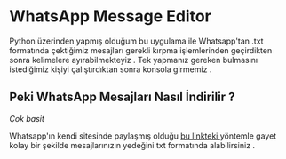 # WhatsApp Message Editor
Python üzerinden yapmış olduğum bu uygulama ile Whatsapp'tan .txt formatında çektiğimiz mesajları gerekli kırpma işlemlerinden geçirdikten sonra kelimelere ayırabilmekteyiz . Tek yapmanız gereken bulmasını istediğimiz kişiyi çalıştırdıktan sonra konsola girmemiz .
## Peki WhatsApp Mesajları Nasıl İndirilir ?
*Çok basit* 

Whatsapp'ın kendi sitesinde paylaşmış olduğu [bu linkteki ](https://faq.whatsapp.com/tr/android/23756533/) yöntemle gayet kolay bir şekilde mesajlarınızın yedeğini txt formatında alabilirsiniz .
